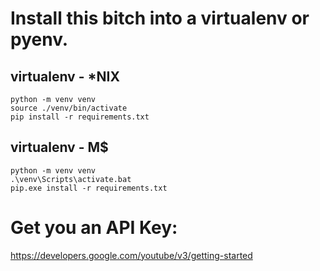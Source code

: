 # Install this bitch into a virtualenv or pyenv. 

## virtualenv - *NIX
```
python -m venv venv
source ./venv/bin/activate
pip install -r requirements.txt
```

## virtualenv - M$
```
python -m venv venv
.\venv\Scripts\activate.bat
pip.exe install -r requirements.txt
```

# Get you an API Key:
https://developers.google.com/youtube/v3/getting-started